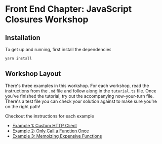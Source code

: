 # Front End Chapter: JavaScript Closures Workshop

## Installation

To get up and running, first install the dependencies

```bash
yarn install
```

## Workshop Layout

There's three examples in this workshop. For each workshop, read the instructions from the `.md` file and follow along in the `tutorial.ts` file. Once you've finished the tutorial, try out the accompanying now-your-turn file. There's a test file you can check your solution against to make sure you're on the right path!

Checkout the instructions for each example

- [Example 1: Custom HTTP Client](./src/example-1/example-1.md)
- [Example 2: Only Call a Function Once](./src/example-2/example-2.md)
- [Example 3: Memoizing Expensive Functions](./src/example-3/example-3.md)
